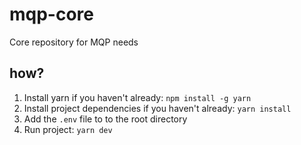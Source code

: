 # mqp-core
Core repository for MQP needs

## how?
1. Install yarn if you haven't already: `npm install -g yarn`
2. Install project dependencies if you haven't already: `yarn install`
3. Add the `.env` file to to the root directory
3. Run project: `yarn dev`
